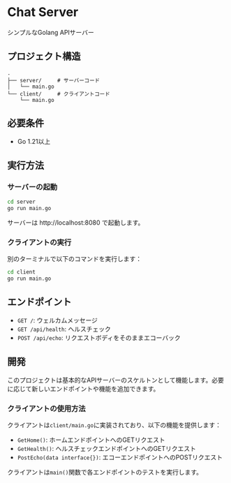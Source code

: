 # Chat Server

シンプルなGolang APIサーバー

## プロジェクト構造

```
.
├── server/     # サーバーコード
│   └── main.go
└── client/     # クライアントコード
    └── main.go
```

## 必要条件

- Go 1.21以上

## 実行方法

### サーバーの起動

```bash
cd server
go run main.go
```

サーバーは http://localhost:8080 で起動します。

### クライアントの実行

別のターミナルで以下のコマンドを実行します：

```bash
cd client
go run main.go
```

## エンドポイント

- `GET /`: ウェルカムメッセージ
- `GET /api/health`: ヘルスチェック
- `POST /api/echo`: リクエストボディをそのままエコーバック

## 開発

このプロジェクトは基本的なAPIサーバーのスケルトンとして機能します。必要に応じて新しいエンドポイントや機能を追加できます。

### クライアントの使用方法

クライアントは`client/main.go`に実装されており、以下の機能を提供します：

- `GetHome()`: ホームエンドポイントへのGETリクエスト
- `GetHealth()`: ヘルスチェックエンドポイントへのGETリクエスト
- `PostEcho(data interface{})`: エコーエンドポイントへのPOSTリクエスト

クライアントは`main()`関数で各エンドポイントのテストを実行します。 